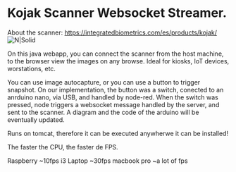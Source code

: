 # Kojak Scanner Websocket Streamer.

About the scanner:
https://integratedbiometrics.com/es/products/kojak/
![N|Solid](https://integratedbiometrics.com/wp-content/uploads/2016/01/FBI-Appendix-F-Certified-FAP-60-10-Print-Roll-Scanner.jpg)


On this java webapp, you can connect the scanner from the host machine, to the browser view the images on any browse. Ideal for kiosks, IoT devices, worstations, etc.

You can use image autocapture, or you can use a button to trigger snapshot. On our implementation, the button was a switch, conected to an anrduino nano, via USB, and handled by node-red. When the switch was pressed, node triggers a websocket message handled by the server, and sent to the scanner.
A diagram and the code of the arduino will be eventually updated.

Runs on tomcat, therefore it can be executed anywherwe it can be installed!

The faster the CPU, the faster de FPS.

Raspberry ~10fps
i3 Laptop ~30fps
macbook pro ~a lot of fps
  


